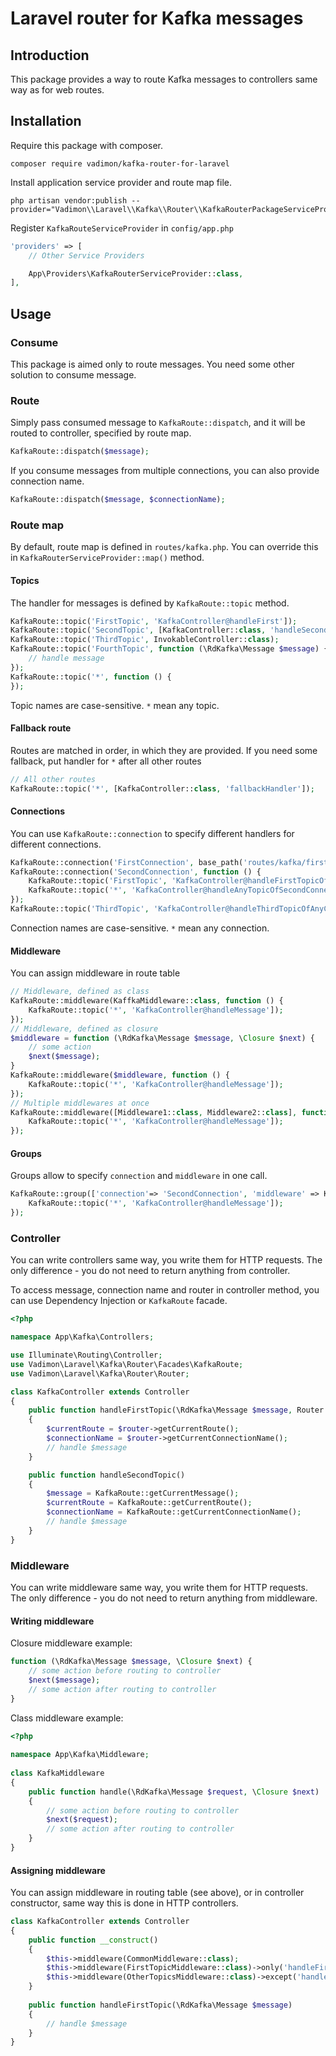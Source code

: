 # Laravel router for Kafka messages

## Introduction

This package provides a way to route Kafka messages to controllers same way as for web routes.

## Installation

Require this package with composer.

```shell
composer require vadimon/kafka-router-for-laravel
```

Install application service provider and route map file.

```shell
php artisan vendor:publish --provider="Vadimon\\Laravel\\Kafka\\Router\\KafkaRouterPackageServiceProvider"
```

Register `KafkaRouteServiceProvider` in `config/app.php`

```php
'providers' => [
    // Other Service Providers

    App\Providers\KafkaRouterServiceProvider::class,
],
```

## Usage

### Consume

This package is aimed only to route messages. You need some other solution to consume message.

### Route

Simply pass consumed message to `KafkaRoute::dispatch`, and it will be routed to controller, specified by route map.

```php
KafkaRoute::dispatch($message);
```

If you consume messages from multiple connections, you can also provide connection name.

```php
KafkaRoute::dispatch($message, $connectionName);
```

### Route map

By default, route map is defined in `routes/kafka.php`. You can override this in `KafkaRouterServiceProvider::map()`
method.

#### Topics

The handler for messages is defined by `KafkaRoute::topic` method.

```php
KafkaRoute::topic('FirstTopic', 'KafkaController@handleFirst']);
KafkaRoute::topic('SecondTopic', [KafkaController::class, 'handleSecond']);
KafkaRoute::topic('ThirdTopic', InvokableController::class);
KafkaRoute::topic('FourthTopic', function (\RdKafka\Message $message) {
    // handle message
});
KafkaRoute::topic('*', function () {
});
```

Topic names are case-sensitive. `*` mean any topic.

#### Fallback route

Routes are matched in order, in which they are provided. If you need some fallback, put handler
for `*` after all other routes
```php
// All other routes
KafkaRoute::topic('*', [KafkaController::class, 'fallbackHandler']);
```

#### Connections

You can use `KafkaRoute::connection` to specify different handlers for different connections.

```php
KafkaRoute::connection('FirstConnection', base_path('routes/kafka/first.php'));
KafkaRoute::connection('SecondConnection', function () {
    KafkaRoute::topic('FirstTopic', 'KafkaController@handleFirstTopicOfSecondConnection']);
    KafkaRoute::topic('*', 'KafkaController@handleAnyTopicOfSecondConnection']);
});
KafkaRoute::topic('ThirdTopic', 'KafkaController@handleThirdTopicOfAnyConnection']);
```

Connection names are case-sensitive. `*` mean any connection.

#### Middleware

You can assign middleware in route table
```php
// Middleware, defined as class
KafkaRoute::middleware(KaffkaMiddleware::class, function () {
    KafkaRoute::topic('*', 'KafkaController@handleMessage']);
});
// Middleware, defined as closure
$middleware = function (\RdKafka\Message $message, \Closure $next) {
    // some action
    $next($message);
}
KafkaRoute::middleware($middleware, function () {
    KafkaRoute::topic('*', 'KafkaController@handleMessage']);
});
// Multiple middlewares at once
KafkaRoute::middleware([Middleware1::class, Middleware2::class], function () {
    KafkaRoute::topic('*', 'KafkaController@handleMessage']);
});
```

#### Groups

Groups allow to specify `connection` and `middleware` in one call.
```php
KafkaRoute::group(['connection'=> 'SecondConnection', 'middleware' => KafkaMiddleware::class], function () {
    KafkaRoute::topic('*', 'KafkaController@handleMessage']);
});
```

### Controller

You can write controllers same way, you write them for HTTP requests.
The only difference - you do not need to return anything from controller.

To access message, connection name and router in controller method, you can 
use Dependency Injection or `KafkaRoute` facade.  

```php
<?php

namespace App\Kafka\Controllers;

use Illuminate\Routing\Controller;
use Vadimon\Laravel\Kafka\Router\Facades\KafkaRoute;
use Vadimon\Laravel\Kafka\Router\Router;

class KafkaController extends Controller
{
    public function handleFirstTopic(\RdKafka\Message $message, Router $router)
    {
        $currentRoute = $router->getCurrentRoute();
        $connectionName = $router->getCurrentConnectionName();
        // handle $message
    }

    public function handleSecondTopic()
    {
        $message = KafkaRoute::getCurrentMessage();
        $currentRoute = KafkaRoute::getCurrentRoute();
        $connectionName = KafkaRoute::getCurrentConnectionName();
        // handle $message
    }
}
```

### Middleware

You can write middleware same way, you write them for HTTP requests.
The only difference - you do not need to return anything from middleware.

#### Writing middleware

Closure middleware example: 

```php
function (\RdKafka\Message $message, \Closure $next) {
    // some action before routing to controller
    $next($message);
    // some action after routing to controller
}
```

Class middleware example:

```php
<?php
 
namespace App\Kafka\Middleware;
 
class KafkaMiddleware
{
    public function handle(\RdKafka\Message $request, \Closure $next)
    {
        // some action before routing to controller
        $next($request);
        // some action after routing to controller
    }
}
```

#### Assigning middleware

You can assign middleware in routing table (see above), or in controller constructor,
same way this is done in HTTP controllers.

```php
class KafkaController extends Controller
{
    public function __construct()
    {
        $this->middleware(CommonMiddleware::class);
        $this->middleware(FirstTopicMiddleware::class)->only('handleFirstTopic');
        $this->middleware(OtherTopicsMiddleware::class)->except('handleFirstTopic');
    }
    
    public function handleFirstTopic(\RdKafka\Message $message)
    {
        // handle $message
    }
}
```
